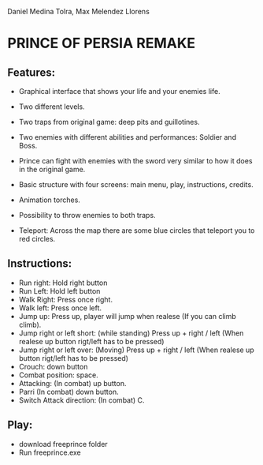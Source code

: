 
Daniel Medina Tolra,
Max Melendez Llorens

# PRINCE OF PERSIA REMAKE

## Features:
- Graphical interface that shows your life and your enemies life.
- Two different levels.
- Two traps from original game: deep pits and guillotines.
- Two enemies with different abilities and performances: Soldier and Boss.
- Prince can fight with enemies with the sword very
similar to how it does in the original game.

- Basic structure with four screens: main menu, play, instructions, credits.
- Animation torches.
- Possibility to throw enemies to both traps.

- Teleport: Across the map there are some blue circles that teleport you to red circles.

## Instructions:

- Run right: Hold right button
- Run Left: Hold left button
- Walk Right: Press once right.
- Walk left: Press once left.
- Jump up: Press up, player will jump when realese (If you can climb climb).
- Jump right or left short: (while standing) Press up +  right / left (When realese up button rigt/left has to be pressed)
- Jump right or left over: (Moving) Press up + right / left (When realese up button rigt/left has to be pressed)
- Crouch: down button
- Combat position: space.
- Attacking: (In combat) up button.
- Parri (In combat) down button.
- Switch Attack direction: (In combat) C.

## Play:
- download freeprince folder
- Run freeprince.exe